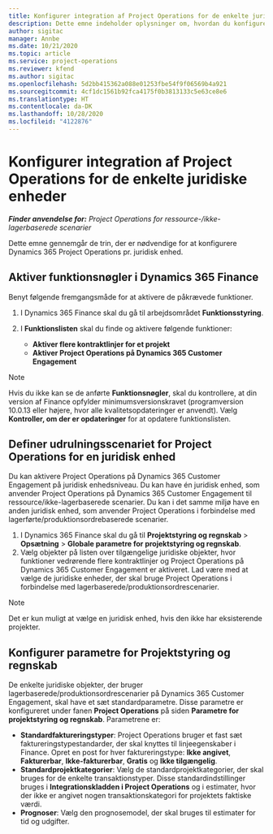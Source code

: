 ```yaml
---
title: Konfigurer integration af Project Operations for de enkelte juridiske enheder
description: Dette emne indeholder oplysninger om, hvordan du konfigurerer integrationen af juridiske enheder i Project Operations.
author: sigitac
manager: Annbe
ms.date: 10/21/2020
ms.topic: article
ms.service: project-operations
ms.reviewer: kfend
ms.author: sigitac
ms.openlocfilehash: 5d2bb415362a088e01253fbe54f9f06569b4a921
ms.sourcegitcommit: 4cf1dc1561b92fca4175f0b3813133c5e63ce8e6
ms.translationtype: HT
ms.contentlocale: da-DK
ms.lasthandoff: 10/28/2020
ms.locfileid: "4122876"
---
```

# <a name="configure-project-operations-integration-per-legal-entity"></a>Konfigurer integration af Project Operations for de enkelte juridiske enheder 

_**Finder anvendelse for:** Project Operations for ressource-/ikke-lagerbaserede scenarier_

Dette emne gennemgår de trin, der er nødvendige for at konfigurere Dynamics 365 Project Operations pr. juridisk enhed.

## <a name="enable-feature-keys-in-dynamics-365-finance"></a>Aktiver funktionsnøgler i Dynamics 365 Finance

Benyt følgende fremgangsmåde for at aktivere de påkrævede funktioner.

1. I Dynamics 365 Finance skal du gå til arbejdsområdet **Funktionsstyring**.
2. I **Funktionslisten** skal du finde og aktivere følgende funktioner:
  
    - **Aktiver flere kontraktlinjer for et projekt**
    - **Aktiver Project Operations på Dynamics 365 Customer Engagement**

> [!NOTE]
> Hvis du ikke kan se de anførte **Funktionsnøgler**, skal du kontrollere, at din version af Finance opfylder minimumsversionskravet (programversion 10.0.13 eller højere, hvor alle kvalitetsopdateringer er anvendt). Vælg **Kontroller, om der er opdateringer** for at opdatere funktionslisten.

## <a name="define-the-project-operations-deployment-scenario-for-a-legal-entity"></a>Definer udrulningsscenariet for Project Operations for en juridisk enhed

Du kan aktivere Project Operations på Dynamics 365 Customer Engagement på juridisk enhedsniveau. Du kan have én juridisk enhed, som anvender Project Operations på Dynamics 365 Customer Engagement til ressource/ikke-lagerbaserede scenarier. Du kan i det samme miljø have en anden juridisk enhed, som anvender Project Operations i forbindelse med lagerførte/produktionsordrebaserede scenarier.

1. I Dynamics 365 Finance skal du gå til **Projektstyring og regnskab** > **Opsætning** > **Globale parametre for projektstyring og regnskab**.
2. Vælg objekter på listen over tilgængelige juridiske objekter, hvor funktioner vedrørende flere kontraktlinjer og Project Operations på Dynamics 365 Customer Engagement er aktiveret. Lad være med at vælge de juridiske enheder, der skal bruge Project Operations i forbindelse med lagerbaserede/produktionsordrescenarier.

> [!NOTE]
> Det er kun muligt at vælge en juridisk enhed, hvis den ikke har eksisterende projekter.

## <a name="configure-project-management-and-accounting-parameters"></a>Konfigurer parametre for Projektstyring og regnskab

De enkelte juridiske objekter, der bruger lagerbaserede/produktionsordrescenarier på Dynamics 365 Customer Engagement, skal have et sæt standardparametre. Disse parametre er konfigureret under fanen **Project Operations** på siden **Parametre for projektstyring og regnskab**. Parametrene er:

  - **Standardfaktureringstyper**: Project Operations bruger et fast sæt faktureringstypestandarder, der skal knyttes til linjeegenskaber i Finance. Opret en post for hver faktureringstype: **Ikke angivet**, **Fakturerbar**, **Ikke-fakturerbar**, **Gratis** og **Ikke tilgængelig**.
  - **Standardprojektkategorier**: Vælg de standardprojektkategorier, der skal bruges for de enkelte transaktionstyper. Disse standardindstillinger bruges i **Integrationskladden i Project Operations** og i estimater, hvor der ikke er angivet nogen transaktionskategori for projektets faktiske værdi.
  - **Prognoser**: Vælg den prognosemodel, der skal bruges til estimater for tid og udgifter.
